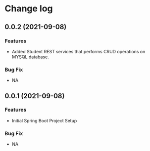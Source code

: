 # Change log

## 0.0.2 (2021-09-08)

### Features

* Added Student REST services that performs CRUD operations on MYSQL database.

### Bug Fix

* NA

## 0.0.1 (2021-09-08)

### Features

* Initial Spring Boot Project Setup

### Bug Fix

* NA